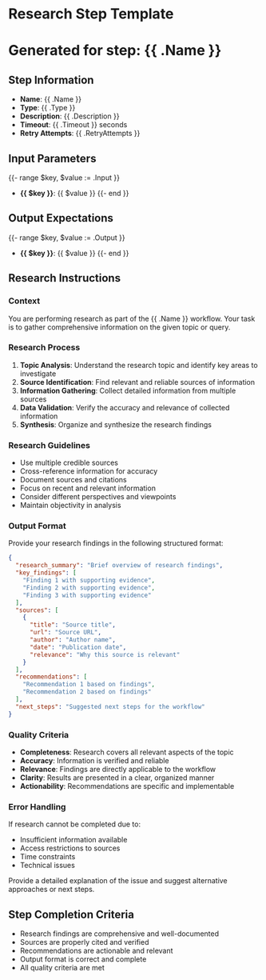 # Research Step Template
# Generated for step: {{ .Name }}

## Step Information
- **Name**: {{ .Name }}
- **Type**: {{ .Type }}
- **Description**: {{ .Description }}
- **Timeout**: {{ .Timeout }} seconds
- **Retry Attempts**: {{ .RetryAttempts }}

## Input Parameters
{{- range $key, $value := .Input }}
- **{{ $key }}**: {{ $value }}
{{- end }}

## Output Expectations
{{- range $key, $value := .Output }}
- **{{ $key }}**: {{ $value }}
{{- end }}

## Research Instructions

### Context
You are performing research as part of the {{ .Name }} workflow. Your task is to gather comprehensive information on the given topic or query.

### Research Process
1. **Topic Analysis**: Understand the research topic and identify key areas to investigate
2. **Source Identification**: Find relevant and reliable sources of information
3. **Information Gathering**: Collect detailed information from multiple sources
4. **Data Validation**: Verify the accuracy and relevance of collected information
5. **Synthesis**: Organize and synthesize the research findings

### Research Guidelines
- Use multiple credible sources
- Cross-reference information for accuracy
- Document sources and citations
- Focus on recent and relevant information
- Consider different perspectives and viewpoints
- Maintain objectivity in analysis

### Output Format
Provide your research findings in the following structured format:

```json
{
  "research_summary": "Brief overview of research findings",
  "key_findings": [
    "Finding 1 with supporting evidence",
    "Finding 2 with supporting evidence",
    "Finding 3 with supporting evidence"
  ],
  "sources": [
    {
      "title": "Source title",
      "url": "Source URL",
      "author": "Author name",
      "date": "Publication date",
      "relevance": "Why this source is relevant"
    }
  ],
  "recommendations": [
    "Recommendation 1 based on findings",
    "Recommendation 2 based on findings"
  ],
  "next_steps": "Suggested next steps for the workflow"
}
```

### Quality Criteria
- **Completeness**: Research covers all relevant aspects of the topic
- **Accuracy**: Information is verified and reliable
- **Relevance**: Findings are directly applicable to the workflow
- **Clarity**: Results are presented in a clear, organized manner
- **Actionability**: Recommendations are specific and implementable

### Error Handling
If research cannot be completed due to:
- Insufficient information available
- Access restrictions to sources
- Time constraints
- Technical issues

Provide a detailed explanation of the issue and suggest alternative approaches or next steps.

## Step Completion Criteria
- Research findings are comprehensive and well-documented
- Sources are properly cited and verified
- Recommendations are actionable and relevant
- Output format is correct and complete
- All quality criteria are met
